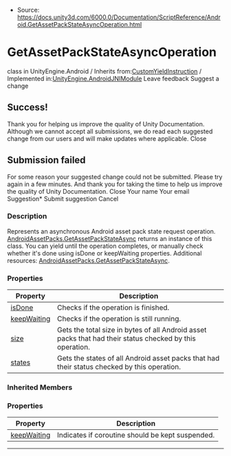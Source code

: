 * Source: https://docs.unity3d.com/6000.0/Documentation/ScriptReference/Android.GetAssetPackStateAsyncOperation.html

# GetAssetPackStateAsyncOperation
class in UnityEngine.Android
/
Inherits from:[CustomYieldInstruction](https://docs.unity3d.com/6000.0/Documentation/ScriptReference/CustomYieldInstruction.html)
/
Implemented in:[UnityEngine.AndroidJNIModule](https://docs.unity3d.com/6000.0/Documentation/ScriptReference/UnityEngine.AndroidJNIModule.html)
Leave feedback
Suggest a change
## Success!
Thank you for helping us improve the quality of Unity Documentation. Although we cannot accept all submissions, we do read each suggested change from our users and will make updates where applicable.
Close
## Submission failed
For some reason your suggested change could not be submitted. Please <a>try again</a> in a few minutes. And thank you for taking the time to help us improve the quality of Unity Documentation.
Close
Your name Your email Suggestion* Submit suggestion
Cancel
### Description
Represents an asynchronous Android asset pack state request operation. [AndroidAssetPacks.GetAssetPackStateAsync](https://docs.unity3d.com/6000.0/Documentation/ScriptReference/Android.AndroidAssetPacks.GetAssetPackStateAsync.html) returns an instance of this class.
You can yield until the operation completes, or manually check whether it's done using isDone or keepWaiting properties. Additional resources: [AndroidAssetPacks.GetAssetPackStateAsync](https://docs.unity3d.com/6000.0/Documentation/ScriptReference/Android.AndroidAssetPacks.GetAssetPackStateAsync.html).
### Properties
Property | Description  
---|---  
[isDone](https://docs.unity3d.com/6000.0/Documentation/ScriptReference/Android.GetAssetPackStateAsyncOperation-isDone.html) | Checks if the operation is finished.  
[keepWaiting](https://docs.unity3d.com/6000.0/Documentation/ScriptReference/Android.GetAssetPackStateAsyncOperation-keepWaiting.html) | Checks if the operation is still running.  
[size](https://docs.unity3d.com/6000.0/Documentation/ScriptReference/Android.GetAssetPackStateAsyncOperation-size.html) | Gets the total size in bytes of all Android asset packs that had their status checked by this operation.  
[states](https://docs.unity3d.com/6000.0/Documentation/ScriptReference/Android.GetAssetPackStateAsyncOperation-states.html) | Gets the states of all Android asset packs that had their status checked by this operation.  
### Inherited Members
### Properties
Property | Description  
---|---  
[keepWaiting](https://docs.unity3d.com/6000.0/Documentation/ScriptReference/CustomYieldInstruction-keepWaiting.html) | Indicates if coroutine should be kept suspended.  
* * *

